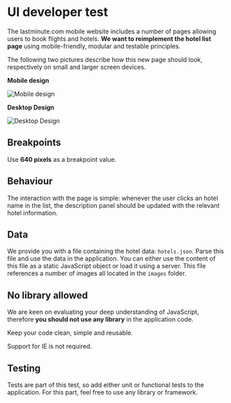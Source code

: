 # UI developer test

The lastminute.com mobile website includes a number of pages allowing users to book flights and hotels. **We want to reimplement the hotel list page** using mobile-friendly, modular and testable
principles.

The following two pictures describe how this new page should look, respectively on small and larger screen devices.

**Mobile design**

![Mobile design](file:///Users/mgryszko/projects/rumbo/tech-coaches/offsite-lmn-ui-codetest.git/mobile_test.jpg)

**Desktop Design**

![Desktop Design](file:///Users/mgryszko/projects/rumbo/tech-coaches/offsite-lmn-ui-codetest.git/desktop_test.jpg)

## Breakpoints
Use **640 pixels** as a breakpoint value.

## Behaviour
The interaction with the page is simple: whenever the user clicks an hotel name in the list, the description panel should be
updated with the relevant hotel information.

## Data
We provide you with a file containing the hotel data: ```hotels.json```. Parse this file and use the data in the application.
You can either use the content of this file as a static JavaScript object or load it using a server. This file references a number of images all located in the ```images``` folder.

## No library allowed

We are keen on evaluating your deep understanding of JavaScript, therefore **you should not use any library** in the application code.

Keep your code clean, simple and reusable.

Support for IE is not required.

## Testing
Tests are part of this test, so add either unit or functional tests to the application. For this part, feel free to use any library or
framework.
